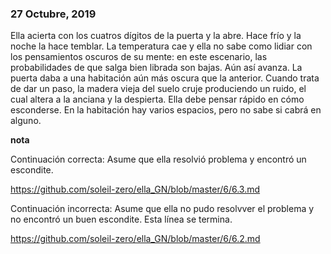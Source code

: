 ###  27 Octubre, 2019

Ella acierta con los cuatros dígitos de la puerta y la abre. Hace frío y la noche la hace temblar. La temperatura cae y ella no sabe como lidiar con los pensamientos oscuros de su mente: en este escenario, las probabilidades de que salga bien librada son bajas. Aún así avanza. La puerta daba a una habitación aún más oscura que la anterior. Cuando trata de dar un paso, la madera vieja del suelo cruje produciendo un ruido, el cual altera a la anciana y la despierta. Ella debe pensar rápido en cómo esconderse. En la habitación hay varios espacios, pero no sabe si cabrá en alguno.

**nota**

Continuación correcta: Asume que ella resolvió problema y encontró un escondite. 

https://github.com/soleil-zero/ella_GN/blob/master/6/6.3.md

Continuación incorrecta: Asume que ella no pudo resolvver el problema y no encontró un buen escondite. Esta línea se termina.

https://github.com/soleil-zero/ella_GN/blob/master/6/6.2.md
